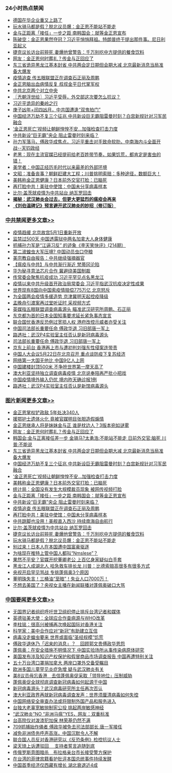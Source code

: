 <div class="catlist">
<h3>24小时热点禁闻</h3>
<ul>
<li><a href="https://github.com/fqnews/bnews/blob/master/cbnews/20200429/1320746.md">德国在华企业重又上路了</a></li>
<li><a href="https://github.com/fqnews/bnews/blob/master/topimagenews/20200429/1320789.md">玩水骑马都是假？脱北议员爆：金正恩不能站不能走</a></li>
<li><a href="https://github.com/fqnews/bnews/blob/master/topimagenews/20200429/1320960.md">金与正距离「接任」一步之距 南韩国会：就等金正恩宣布</a></li>
<li><a href="https://github.com/fqnews/bnews/blob/master/cbnews/20200429/1320744.md">陈破空：金正恩果然夺冠？习近平悄悄拜祖。特朗普终于提出那件事。尼日利亚起义 </a></li>
<li><a href="https://github.com/fqnews/bnews/blob/master/topimagenews/20200429/1320794.md">捷克议长访台前猝死 妻爆他曾警告：千万别吃中方提供的餐食饮料</a></li>
<li><a href="https://github.com/fqnews/bnews/blob/master/topimagenews/20200429/1321121.md">网友：金正恩何时葬礼？传金与正回应了</a></li>
<li><a href="https://github.com/fqnews/bnews/blob/master/topimagenews/20200429/1321036.md">东三省诡异黑龙江基本封省 中共两会定日期但会期大减 北京最新消息当局准备大爆发</a></li>
<li><a href="https://github.com/fqnews/bnews/blob/master/topimagenews/20200429/1320958.md">疫情追查 传五眼联盟正在调查石正丽及周鹏</a></li>
<li><a href="https://github.com/fqnews/bnews/blob/master/headline/20200429/1320997.md">金正恩脑出血病情反复   叔叔金平日代掌军权</a></li>
<li><a href="https://github.com/fqnews/bnews/blob/master/baitai/20200429/1320973.md">中共北京两个对立中央</a></li>
<li><a href="https://github.com/fqnews/bnews/blob/master/ssgc/20200429/1320836.md">〖兲朝浮世绘〗习近平受辱，外交部这次要怎么抗议？</a></li>
<li><a href="https://github.com/fqnews/bnews/blob/master/baitai/20200429/1320765.md">习近平诡异的秦岭之行</a></li>
<li><a href="https://github.com/fqnews/bnews/blob/master/baitai/20200429/1320766.md">庚子凶年+闰四凶月，中共国遭逢“双鬼拍门”</a></li>
<li><a href="https://github.com/fqnews/bnews/blob/master/topimagenews/20200429/1321000.md">中国经济万劫不复三个征兆 中共新设巨无霸阻雷曼时刻？白宫新规针对习军民融合</a></li>
<li><a href="https://github.com/fqnews/bnews/blob/master/topimagenews/20200429/1320991.md">‘金正恩死亡’视频让朝鲜惶惶不安…加强检查打击力度</a></li>
<li><a href="https://github.com/fqnews/bnews/blob/master/topimagenews/20200429/1320959.md">中共新设“巨无霸”央企 阻止雷曼时刻来临？</a></li>
<li><a href="https://github.com/fqnews/bnews/blob/master/cbnews/20200429/1320998.md">孙力军落马，傅政华成焦点，习近平重击对手致命软肋，中南海内斗全面开战--天钧政经</a></li>
<li><a href="https://github.com/fqnews/bnews/blob/master/bannedvideo/20200429/1321068.md">老黑：现在主流官媒已经提前给老百姓带节奏，如果饥荒，都肯定是害虫的错！ </a></li>
<li><a href="https://github.com/fqnews/bnews/blob/master/headline/20200429/1320750.md">美学者：中国正经历毛时代以来最差的外部环境</a></li>
<li><a href="https://github.com/fqnews/bnews/blob/master/cbnews/20200429/1320755.md">文昭：准备丧事？朝鲜赶建大工程；川普挑明索赔：多种途径，数额巨大！ </a></li>
<li><a href="https://github.com/fqnews/bnews/blob/master/topimagenews/20200429/1320990.md">美韩称金正恩健康？日本前外交官打脸：已脑死</a></li>
<li><a href="https://github.com/fqnews/bnews/blob/master/topimagenews/20200429/1320921.md">再打脸中共！美驻中使馆：中国未分享病毒样本</a></li>
<li><a href="https://github.com/fqnews/bnews/blob/master/topimagenews/20200429/1320919.md">比尔·盖茨就疫情为中共站台 纳瓦罗回击</a></li>
<li><b><a href="https://github.com/fqnews/bnews/blob/master/comments/20200211/1275071.md" target="_blank">揭秘：武汉肺炎会过去，但更大更猛烈的瘟疫会再来</a></b></li>
<li><b><a href="https://github.com/fqnews/bnews/blob/master/comments/20200207/1272816.md" target="_blank">《刘伯温碑记》预言避开武汉肺炎的妙招（修订版）</a></b></li>
</ul>
</div>

<div class="catlist">
<h3><a href="https://github.com/fqnews/bnews/blob/master/cbnews/" target="_blank">中共禁闻</a><span><a href="https://github.com/fqnews/bnews/blob/master/cbnews/" target="_blank" rel="nofollow">更多文章>></a></span></h3>
<ul>
<li><a href="https://github.com/fqnews/bnews/blob/master/cbnews/20200430/1321230.md" target="_blank">疫情趋缓 北京故宫5月1日重新开放</a></li>
<li><a href="https://github.com/fqnews/bnews/blob/master/cbnews/20200430/1321203.md" target="_blank">监禁过500天 中国透露狱中两名加拿大人身体健康</a></li>
<li><a href="https://github.com/fqnews/bnews/blob/master/cbnews/20200429/1320980.md" target="_blank">抓捕孙力军是“江逼习反” 的迹象《李天笑快评》(214期）</a></li>
<li><a href="https://github.com/fqnews/bnews/blob/master/cbnews/20200429/1321162.md" target="_blank">第二波蝗虫大军压境? 中国动员虫口夺粮</a></li>
<li><a href="https://github.com/fqnews/bnews/blob/master/cbnews/20200429/1321069.md" target="_blank">美宗教自由报告：中共继续强摘器官</a></li>
<li><a href="https://github.com/fqnews/bnews/blob/master/cbnews/20200429/1321085.md" target="_blank">【瘟疫与中共】与中共渐行渐近 梵蒂冈沦陷</a></li>
<li><a href="https://github.com/fqnews/bnews/blob/master/cbnews/20200429/1321150.md" target="_blank">华为秘寻意法芯片合作 冀避绕美国制裁</a></li>
<li><a href="https://github.com/fqnews/bnews/blob/master/cbnews/20200429/1321149.md" target="_blank">传常委会聚焦抗疫成功 习近平罕见点名黑龙江</a></li>
<li><a href="https://github.com/fqnews/bnews/blob/master/cbnews/20200429/1321131.md" target="_blank">疫情以来中共升级首开政治局常委会 习近平指武汉抗疫决定性成果</a></li>
<li><a href="https://github.com/fqnews/bnews/blob/master/cbnews/20200429/1321120.md" target="_blank">世界现有8国向中国索疫情赔偿775万亿 北京怒斥</a></li>
<li><a href="https://github.com/fqnews/bnews/blob/master/cbnews/20200429/1321065.md" target="_blank">为全国两会疫情多缓造势 京津冀明天起控疫降级</a></li>
<li><a href="https://github.com/fqnews/bnews/blob/master/cbnews/20200429/1321064.md" target="_blank">孟晚舟引渡案再过堂听证时 采视频方式</a></li>
<li><a href="https://github.com/fqnews/bnews/blob/master/cbnews/20200429/1321063.md" target="_blank">英媒指五眼联盟调查病毒源头 瞄准武汉研究所周鹏、石正丽</a></li>
<li><a href="https://github.com/fqnews/bnews/blob/master/cbnews/20200429/1321060.md" target="_blank">东京都为首的日本全国知事要求延长紧急事态宣言</a></li>
<li><a href="https://github.com/fqnews/bnews/blob/master/cbnews/20200429/1321057.md" target="_blank">联合国忧香港反恐例过宽损人权  港府改控示威者亦受关注</a></li>
<li><a href="https://github.com/fqnews/bnews/blob/master/cbnews/20200429/1321056.md" target="_blank">中国司法部长重要任命 傅政华退 习旧部唐一军上</a></li>
<li><a href="https://github.com/fqnews/bnews/blob/master/cbnews/20200429/1321055.md" target="_blank">路透社：武汉P4实验室主任否认是新冠病毒源头</a></li>
<li><a href="https://github.com/fqnews/bnews/blob/master/cbnews/20200429/1321052.md" target="_blank">司法部长重要任命 傅政华退 习旧部唐一军上</a></li>
<li><a href="https://github.com/fqnews/bnews/blob/master/cbnews/20200429/1321043.md" target="_blank">京东上前台 香港再上市与遭初判刘强东性侵案连带责</a></li>
<li><a href="https://github.com/fqnews/bnews/blob/master/cbnews/20200429/1321042.md" target="_blank">中国人大会议5月22日在北京召开 重点谈防疫下复苏经济</a></li>
<li><a href="https://github.com/fqnews/bnews/blob/master/cbnews/20200429/1321035.md" target="_blank">网络第一大国无他比 中国9亿人上网</a></li>
<li><a href="https://github.com/fqnews/bnews/blob/master/cbnews/20200429/1321026.md" target="_blank">中国建楼封顶500米 不争抢世界第一摩天高了</a></li>
<li><a href="https://github.com/fqnews/bnews/blob/master/cbnews/20200429/1321005.md" target="_blank">澳大利亚坚持独立调查病毒疫情 北京说奉陪再严批小把戏</a></li>
<li><a href="https://github.com/fqnews/bnews/blob/master/cbnews/20200429/1321004.md" target="_blank">中国疫情境外输入仍忧 境内昨天确诊报1例</a></li>
<li><a href="https://github.com/fqnews/bnews/blob/master/cbnews/20200429/1321003.md" target="_blank">路透社：武汉P4实验室主任否认是新馆病毒源头</a></li>

</ul>
</div>
<div class="catlist">
<h3><a href="https://github.com/fqnews/bnews/blob/master/topimagenews/" target="_blank">图片新闻</a><span><a href="https://github.com/fqnews/bnews/blob/master/topimagenews/" target="_blank" rel="nofollow">更多文章>></a></span></h3>
<ul>
<li><a href="https://github.com/fqnews/bnews/blob/master/topimagenews/20200429/1321124.md" target="_blank">金正恩掌权铲政敌 5年处决340人</a></li>
<li><a href="https://github.com/fqnews/bnews/blob/master/topimagenews/20200429/1321123.md" target="_blank">援鄂护士遗体火化 竟被官媒明目张胆造假煽情</a></li>
<li><a href="https://github.com/fqnews/bnews/blob/master/topimagenews/20200429/1321122.md" target="_blank">金正恩继承人将是妹妹金与正 谁是枕边人？3版本宛如谜雾</a></li>
<li><a href="https://github.com/fqnews/bnews/blob/master/topimagenews/20200429/1321121.md" target="_blank">网友：金正恩何时葬礼？传金与正回应了</a></li>
<li><a href="https://github.com/fqnews/bnews/blob/master/topimagenews/20200429/1321107.md" target="_blank">韩国会:金与正离接任差一步 金骑马?太勇浩:不能站不能走 日前外交官:脑死 川普:不能说</a></li>
<li><a href="https://github.com/fqnews/bnews/blob/master/topimagenews/20200429/1321036.md" target="_blank">东三省诡异黑龙江基本封省 中共两会定日期但会期大减 北京最新消息当局准备大爆发</a></li>
<li><a href="https://github.com/fqnews/bnews/blob/master/topimagenews/20200429/1321000.md" target="_blank">中国经济万劫不复三个征兆 中共新设巨无霸阻雷曼时刻？白宫新规针对习军民融合</a></li>
<li><a href="https://github.com/fqnews/bnews/blob/master/topimagenews/20200429/1320991.md" target="_blank">‘金正恩死亡’视频让朝鲜惶惶不安…加强检查打击力度</a></li>
<li><a href="https://github.com/fqnews/bnews/blob/master/topimagenews/20200429/1320990.md" target="_blank">美韩称金正恩健康？日本前外交官打脸：已脑死</a></li>
<li><a href="https://github.com/fqnews/bnews/blob/master/topimagenews/20200429/1320989.md" target="_blank">统计局：全国没有发生大规模裁员现象 被网传视频打脸</a></li>
<li><a href="https://github.com/fqnews/bnews/blob/master/topimagenews/20200429/1320960.md" target="_blank">金与正距离「接任」一步之距 南韩国会：就等金正恩宣布</a></li>
<li><a href="https://github.com/fqnews/bnews/blob/master/topimagenews/20200429/1320959.md" target="_blank">中共新设“巨无霸”央企 阻止雷曼时刻来临？</a></li>
<li><a href="https://github.com/fqnews/bnews/blob/master/topimagenews/20200429/1320958.md" target="_blank">疫情追查 传五眼联盟正在调查石正丽及周鹏</a></li>
<li><a href="https://github.com/fqnews/bnews/blob/master/topimagenews/20200429/1320921.md" target="_blank">再打脸中共！美驻中使馆：中国未分享病毒样本</a></li>
<li><a href="https://github.com/fqnews/bnews/blob/master/topimagenews/20200429/1320920.md" target="_blank">中共跳脚也没用！美舰直入西沙 持续南海自由航行</a></li>
<li><a href="https://github.com/fqnews/bnews/blob/master/topimagenews/20200429/1320919.md" target="_blank">比尔·盖茨就疫情为中共站台 纳瓦罗回击</a></li>
<li><a href="https://github.com/fqnews/bnews/blob/master/topimagenews/20200429/1320794.md" target="_blank">捷克议长访台前猝死 妻爆他曾警告：千万别吃中方提供的餐食饮料</a></li>
<li><a href="https://github.com/fqnews/bnews/blob/master/topimagenews/20200429/1320789.md" target="_blank">玩水骑马都是假？脱北议员爆：金正恩不能站不能走</a></li>
<li><a href="https://github.com/fqnews/bnews/blob/master/topimagenews/20200428/1320630.md" target="_blank">别过来！日本人在本国遭中国富豪驱逐</a></li>
<li><a href="https://github.com/fqnews/bnews/blob/master/topimagenews/20200428/1320629.md" target="_blank">为啥现在推特上管中国人都叫“Nmslese”？</a></li>
<li><a href="https://github.com/fqnews/bnews/blob/master/topimagenews/20200428/1320628.md" target="_blank">果然不平安？官媒开挖董卿老公 上百亿身家疑似白手套</a></li>
<li><a href="https://github.com/fqnews/bnews/blob/master/topimagenews/20200428/1320615.md" target="_blank">黑龙江人成湖北人 哈急救车排长龙 川普：比德索赔高很多有很多方式</a></li>
<li><a href="https://github.com/fqnews/bnews/blob/master/topimagenews/20200428/1320537.md" target="_blank">央视开启罕见骂战 专挑蓬佩奥3个原因</a></li>
<li><a href="https://github.com/fqnews/bnews/blob/master/topimagenews/20200428/1320511.md" target="_blank">董明珠失言！三桶油“至暗”！失业人口7000万！</a></li>
<li><a href="https://github.com/fqnews/bnews/blob/master/topimagenews/20200428/1320510.md" target="_blank">不想去美国了？央视女主播在新闻联播对蓬佩奥破口大骂</a></li>

</ul>
</div>
<div class="catlist">
<h3><a href="https://github.com/fqnews/bnews/blob/master/headline/" target="_blank">中国要闻</a><span><a href="https://github.com/fqnews/bnews/blob/master/headline/" target="_blank" rel="nofollow">更多文章>></a></span></h3>
<ul>
<li><a href="https://github.com/fqnews/bnews/blob/master/headline/20200430/1321248.md" target="_blank">无国界记者组织呼吁世卫组织停止排斥台湾记者和媒体</a></li>
<li><a href="https://github.com/fqnews/bnews/blob/master/headline/20200430/1321247.md" target="_blank">英德驻美大使：全球应合作查病源与WHO改革</a></li>
<li><a href="https://github.com/fqnews/bnews/blob/master/headline/20200430/1321231.md" target="_blank">李柱铭：很高兴被捕再次唤起国际对香港关注</a></li>
<li><a href="https://github.com/fqnews/bnews/blob/master/headline/20200430/1321227.md" target="_blank">科学家：美中合作应对“新冠”有助建立互信</a></li>
<li><a href="https://github.com/fqnews/bnews/blob/master/headline/20200430/1321224.md" target="_blank">病毒没走蝗虫要来   世界或面临“圣经规模”饥荒</a></li>
<li><a href="https://github.com/fqnews/bnews/blob/master/headline/20200430/1321210.md" target="_blank">傅政华退休乃「迟来的消息」？　回顾郭文贵傅政华恩怨</a></li>
<li><a href="https://github.com/fqnews/bnews/blob/master/headline/20200430/1321206.md" target="_blank">蓬佩奥：在安全措施不明情况下  中国实验场所从事传染病原体研究</a></li>
<li><a href="https://github.com/fqnews/bnews/blob/master/headline/20200430/1321205.md" target="_blank">美国发布涉及知识产权保护和假冒商品市场调查报告  中国再遭特别关注</a></li>
<li><a href="https://github.com/fqnews/bnews/blob/master/headline/20200430/1321204.md" target="_blank">五十万台湾口罩捐加拿大   两岸口罩外交备受瞩目</a></li>
<li><a href="https://github.com/fqnews/bnews/blob/master/headline/20200430/1321199.md" target="_blank">欧洲多国儿童罕见炎症急增 疑与武汉肺炎有关</a></li>
<li><a href="https://github.com/fqnews/bnews/blob/master/headline/20200430/1321189.md" target="_blank">美8议员毋忘香港　去信蓬佩奥促采取「领导地位」压制威胁</a></li>
<li><a href="https://github.com/fqnews/bnews/blob/master/headline/20200430/1321185.md" target="_blank">蓬佩奥促全球彻底调查新冠病毒如何起源于中国</a></li>
<li><a href="https://github.com/fqnews/bnews/blob/master/headline/20200430/1321184.md" target="_blank">新冠病毒源头？武汉病毒研究所主任再次否认</a></li>
<li><a href="https://github.com/fqnews/bnews/blob/master/headline/20200430/1321183.md" target="_blank">澳大利亚政界再就新冠病毒调查发声：世界须厘清病毒如何失控</a></li>
<li><a href="https://github.com/fqnews/bnews/blob/master/headline/20200430/1321173.md" target="_blank">中国网络安全审查办法或将限制外国产品和服务进入</a></li>
<li><a href="https://github.com/fqnews/bnews/blob/master/headline/20200430/1321172.md" target="_blank">台独大老辜宽敏抛制宪公投 挑起两岸敏感神经</a></li>
<li><a href="https://github.com/fqnews/bnews/blob/master/headline/20200429/1321168.md" target="_blank">“武汉肺炎”NO “非洲马瘟”YES，网友：双重标准</a></li>
<li><a href="https://github.com/fqnews/bnews/blob/master/headline/20200429/1321164.md" target="_blank">台高院仅对泼漆犯加保  林荣基仍然不满</a></li>
<li><a href="https://github.com/fqnews/bnews/blob/master/headline/20200429/1321155.md" target="_blank">709抓捕始作俑者 傅政华被免去司法部部长 唐一军接任</a></li>
<li><a href="https://github.com/fqnews/bnews/blob/master/headline/20200429/1321152.md" target="_blank">减免非洲债务呼声高涨，中国沉默令人不解</a></li>
<li><a href="https://github.com/fqnews/bnews/blob/master/headline/20200429/1321151.md" target="_blank">联合国人员反对香港研究以《反恐条例》检控抗议人士</a></li>
<li><a href="https://github.com/fqnews/bnews/blob/master/headline/20200429/1321126.md" target="_blank">梁天琦上诉遭驳回　 支持者誓言追随到底</a></li>
<li><a href="https://github.com/fqnews/bnews/blob/master/headline/20200429/1321125.md" target="_blank">传俄罗斯意图暗杀　布拉格亲台市长接受警方保护</a></li>
<li><a href="https://github.com/fqnews/bnews/blob/master/headline/20200429/1321114.md" target="_blank">在台湾的菲律宾籍看护批评本国总统事件持续发酵</a></li>
<li><a href="https://github.com/fqnews/bnews/blob/master/headline/20200429/1321113.md" target="_blank">中国首季经济仅西藏有增长     湖北衰退近4成</a></li>

</ul>
</div>